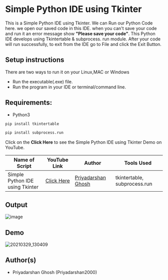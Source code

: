 # Simple Python IDE using Tkinter
This is a Simple Python IDE using Tkinter. We can Run our Python Code here. we open our saved code in this IDE. 
when you can't save your code and run it an error message show **"Please save your code"**. 
This Python IDE develops using Tkintertable & subprocess. run module. 
After your code will run successfully, to exit from the IDE go to File and click the Exit Button.


## Setup instructions
There are two ways to run it on your Linux,MAC or Windows

- Run the executable(.exe) file.
- Run the program in your IDE or terminal/command line.

## Requirements:
- Python3

```bash
pip install tkintertable
```
```bash
pip install subprocess.run
```
Click on the **Click Here** to see the Simple Python IDE using Tkinter Demo on YouTube.

| Name of Script | YouTube Link |  Author | Tools Used |
| --- | --- | --- | --- 
|Simple Python IDE using Tkinter| [Click Here](https://www.youtube.com/watch?v=-oGVdnelHv8)| [Priyadarshan Ghosh](https://github.com/Priyadarshan2000) | tkintertable, subprocess.run

## Output

![image](https://user-images.githubusercontent.com/62868878/112800376-32ae3c00-908d-11eb-96ac-38b7d1f2fb76.png)


## Demo
![20210329_130409](https://user-images.githubusercontent.com/62868878/112802134-7013c900-908f-11eb-806a-157f8b6a6770.gif)


## Author(s)

- Priyadarshan Ghosh (Priyadarshan2000)

